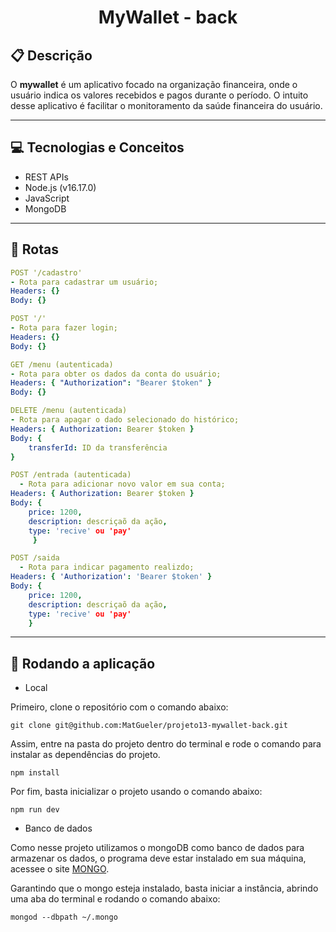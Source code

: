 # <p align = "center"> MyWallet - back </p>

## :clipboard: Descrição

O **mywallet** é um aplicativo focado na organização financeira, onde o usuário indica os valores recebidos e pagos durante o período. O intuito desse aplicativo é facilitar o monitoramento da saúde financeira do usuário.

---

## :computer: Tecnologias e Conceitos

- REST APIs
- Node.js (v16.17.0)
- JavaScript
- MongoDB

---

## :rocket: Rotas

```yml
POST '/cadastro'
- Rota para cadastrar um usuário;
Headers: {}
Body: {}
```

```yml
POST '/'
- Rota para fazer login;
Headers: {}
Body: {}
```

```yml
GET /menu (autenticada)
- Rota para obter os dados da conta do usuário;
Headers: { "Authorization": "Bearer $token" }
Body: {}
```

```yml
DELETE /menu (autenticada)
- Rota para apagar o dado selecionado do histórico;
Headers: { Authorization: Bearer $token }
Body: {
    transferId: ID da transferência
}
```

```yml
POST /entrada (autenticada)
  - Rota para adicionar novo valor em sua conta;
Headers: { Authorization: Bearer $token }
Body: {
    price: 1200,
    description: descriçaõ da ação,
    type: 'recive' ou 'pay'
     }
```

```yml
POST /saida
  - Rota para indicar pagamento realizdo;
Headers: { 'Authorization': 'Bearer $token' }
Body: {
    price: 1200,
    description: descriçaõ da ação,
    type: 'recive' ou 'pay'
    }
```

---

## 🏁 Rodando a aplicação

- Local

Primeiro, clone o repositório com o comando abaixo:

```
git clone git@github.com:MatGueler/projeto13-mywallet-back.git
```

Assim, entre na pasta do projeto dentro do terminal e rode o comando para instalar as dependências do projeto.

```
npm install
```

Por fim, basta inicializar o projeto usando o comando abaixo:

```
npm run dev
```

- Banco de dados

Como nesse projeto utilizamos o mongoDB como banco de dados para armazenar os dados, o programa deve estar instalado em sua máquina, acessee o site [MONGO](https://www.mongodb.com/).

Garantindo que o mongo esteja instalado, basta iniciar a instância, abrindo uma aba do terminal e rodando o comando abaixo:

```
mongod --dbpath ~/.mongo
```
